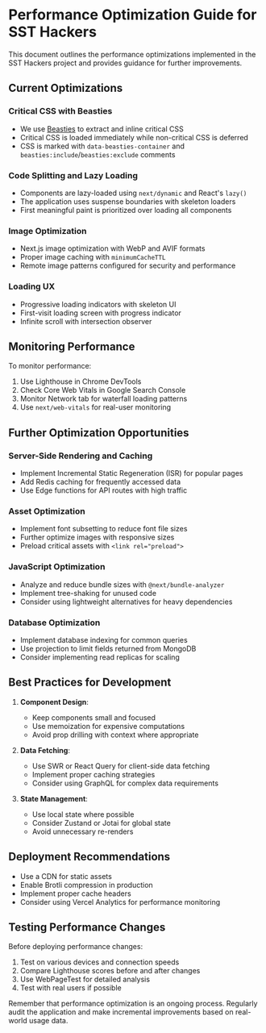# Performance Optimization Guide for SST Hackers

This document outlines the performance optimizations implemented in the SST Hackers project and provides guidance for further improvements.

## Current Optimizations

### Critical CSS with Beasties
- We use [Beasties](https://github.com/danielroe/beasties) to extract and inline critical CSS
- Critical CSS is loaded immediately while non-critical CSS is deferred
- CSS is marked with `data-beasties-container` and `beasties:include`/`beasties:exclude` comments

### Code Splitting and Lazy Loading
- Components are lazy-loaded using `next/dynamic` and React's `lazy()`
- The application uses suspense boundaries with skeleton loaders
- First meaningful paint is prioritized over loading all components

### Image Optimization
- Next.js image optimization with WebP and AVIF formats
- Proper image caching with `minimumCacheTTL`
- Remote image patterns configured for security and performance

### Loading UX
- Progressive loading indicators with skeleton UI
- First-visit loading screen with progress indicator
- Infinite scroll with intersection observer

## Monitoring Performance

To monitor performance:

1. Use Lighthouse in Chrome DevTools
2. Check Core Web Vitals in Google Search Console
3. Monitor Network tab for waterfall loading patterns
4. Use `next/web-vitals` for real-user monitoring

## Further Optimization Opportunities

### Server-Side Rendering and Caching
- Implement Incremental Static Regeneration (ISR) for popular pages
- Add Redis caching for frequently accessed data
- Use Edge functions for API routes with high traffic

### Asset Optimization
- Implement font subsetting to reduce font file sizes
- Further optimize images with responsive sizes
- Preload critical assets with `<link rel="preload">`

### JavaScript Optimization
- Analyze and reduce bundle sizes with `@next/bundle-analyzer`
- Implement tree-shaking for unused code
- Consider using lightweight alternatives for heavy dependencies

### Database Optimization
- Implement database indexing for common queries
- Use projection to limit fields returned from MongoDB
- Consider implementing read replicas for scaling

## Best Practices for Development

1. **Component Design**:
   - Keep components small and focused
   - Use memoization for expensive computations
   - Avoid prop drilling with context where appropriate

2. **Data Fetching**:
   - Use SWR or React Query for client-side data fetching
   - Implement proper caching strategies
   - Consider using GraphQL for complex data requirements

3. **State Management**:
   - Use local state where possible
   - Consider Zustand or Jotai for global state
   - Avoid unnecessary re-renders

## Deployment Recommendations

- Use a CDN for static assets
- Enable Brotli compression in production
- Implement proper cache headers
- Consider using Vercel Analytics for performance monitoring

## Testing Performance Changes

Before deploying performance changes:

1. Test on various devices and connection speeds
2. Compare Lighthouse scores before and after changes
3. Use WebPageTest for detailed analysis
4. Test with real users if possible

Remember that performance optimization is an ongoing process. Regularly audit the application and make incremental improvements based on real-world usage data. 